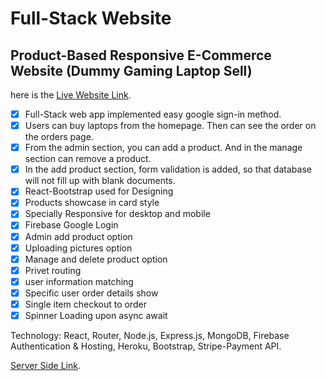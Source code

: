 # Full-Stack Website

## Product-Based Responsive E-Commerce Website (Dummy Gaming Laptop Sell)
here is the [Live Website Link](https://cyberpunk-laptop.web.app/).


- [x] Full-Stack web app implemented easy google sign-in method.
- [x] Users can buy laptops from the homepage. Then can see the order on the orders page.
- [x] From the admin section, you can add a product. And in the manage section can remove a product.
- [x] In the add product section, form validation is added, so that database will not fill up with blank documents.
- [x] React-Bootstrap used for Designing
- [x] Products showcase in card style
- [x] Specially Responsive for desktop and mobile
- [x] Firebase Google Login
- [x] Admin add product option
- [x] Uploading pictures option
- [x] Manage and delete product option
- [x] Privet routing
- [x] user information matching
- [x] Specific user order details show
- [x] Single item checkout to order
- [x] Spinner Loading upon async await

Technology: React, Router, Node.js, Express.js, MongoDB, Firebase Authentication &
Hosting, Heroku, Bootstrap, Stripe-Payment API. 

[Server Side Link](https://github.com/NaimulAlam/Cyberpunk-Laptop-Server).